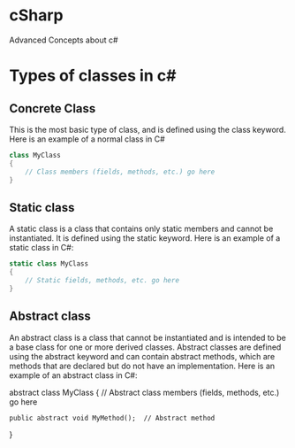 # cSharp
Advanced Concepts about c#

# Types of classes in c#
## Concrete Class 
This is the most basic type of class, and is defined using the class keyword. Here is an example of a normal class in C#

```c#
class MyClass
{
    // Class members (fields, methods, etc.) go here
}
```

## Static class 
A static class is a class that contains only static members and cannot be instantiated. It is defined using the static keyword. Here is an example of a static class in C#:


```c#
static class MyClass
{
    // Static fields, methods, etc. go here
}
```

## Abstract class 
An abstract class is a class that cannot be instantiated and is intended to be a base class for one or more derived classes. Abstract classes are defined using the abstract keyword and can contain abstract methods, which are methods that are declared but do not have an implementation. Here is an example of an abstract class in C#:

abstract class MyClass
{
    // Abstract class members (fields, methods, etc.) go here

    public abstract void MyMethod();  // Abstract method
}
